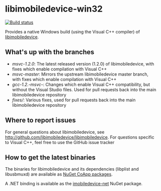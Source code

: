 # libimobiledevice-win32

[![Build status](https://ci.appveyor.com/api/projects/status/7vu1nua0h44on0xv/branch/msvc-master?svg=true)](https://ci.appveyor.com/project/qmfrederik/libimobiledevice/branch/msvc-master)

Provides a native Windows build (using the Visual C++ compiler) of [libimobiledevice](http://libimobiledevice.org).

## What's up with the branches

* *msvc-1.2.0*: The latest released version (1.2.0) of libimobiledevice, with fixes which enable compilation with Visual C++
* *msvc-master*: Mirrors the upstream libimobiledevice master branch, with fixes which enable compilation with Visual C++
* *gcc-1.2.-msvc-*: Changes which enable Visual C++ compatibility, but without the Visual Studio files. Used for pull requests
	back into the main libimobiledevice repository
* *fixes/*: Various fixes, used for pull requests back into the main libimobiledevice repository

## Where to report issues

For general questions about libimobiledevice, see http://github.com/libimobiledevice/libimobiledevice.
For questions specific to Visual C++, feel free to use the GitHub issue tracker

## How to get the latest binaries

The binaries for libimobiledevice and its dependencies (libplist and libusbmuxd) are available as 
[NuGet CoApp packages](https://www.nuget.org/packages?q=Tags%3A%22libimobiledevice%22).

A .NET binding is available as the [imobiledevice-net](https://www.nuget.org/packages/imobiledevice-net/) NuGet package.